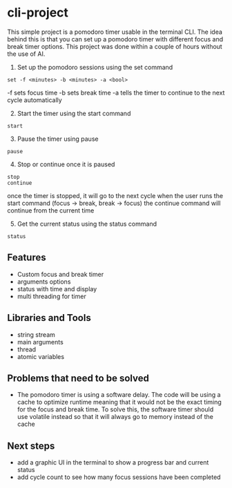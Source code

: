 # cli-project

This simple project is a pomodoro timer usable in the terminal CLI. The idea behind this is that you can set up a pomodoro timer with different focus and break timer options. This project was done within a couple of hours without the use of AI.

1. Set up the pomodoro sessions using the set command

```
set -f <minutes> -b <minutes> -a <bool>
```
-f sets focus time
-b sets break time
-a tells the timer to continue to the next cycle automatically

2. Start the timer using the start command

```
start
```

3. Pause the timer using pause

```
pause
```

4. Stop or continue once it is paused
```
stop
continue
```

once the timer is stopped, it will go to the next cycle when the user runs the start command (focus -> break, break -> focus)
the continue command will continue from the current time

5. Get the current status using the status command
```
status
```


## Features

- Custom focus and break timer
- arguments options
- status with time and display
- multi threading for timer


## Libraries and Tools

- string stream
- main arguments
- thread
- atomic variables

## Problems that need to be solved

- The pomodoro timer is using a software delay. The code will be using a cache to optimize runtime meaning that it would not be the exact timing for the focus and break time. To solve this, the software timer should use volatile instead so that it will always go to memory instead of the cache 

## Next steps

- add a graphic UI in the terminal to show a progress bar and current status
- add cycle count to see how many focus sessions have been completed